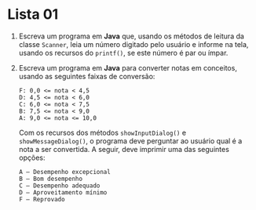 # Lista 01

1. Escreva um programa em **Java** que, usando os métodos de leitura da classe `Scanner`, leia um número digitado pelo usuário e informe na tela, usando os recursos do `printf()`, se este número é par ou ímpar.
1. Escreva um programa em **Java** para converter notas em conceitos, usando as seguintes faixas de conversão:
    ```
    F: 0,0 <= nota < 4,5
    D: 4,5 <= nota < 6,0
    C: 6,0 <= nota < 7,5
    B: 7,5 <= nota < 9,0
    A: 9,0 <= nota <= 10,0
    ```

    Com os recursos dos métodos `showInputDialog()` e `showMessageDialog()`, o programa deve perguntar ao usuário qual é a nota a ser convertida. A seguir, deve imprimir uma das seguintes opções:

    ```
    A – Desempenho excepcional
    B – Bom desempenho
    C – Desempenho adequado
    D – Aproveitamento mínimo
    F – Reprovado
    ```

